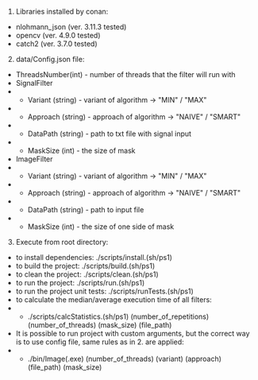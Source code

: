 1. Libraries installed by conan:<br/>
* nlohmann_json (ver. 3.11.3 tested)<br/>
* opencv (ver. 4.9.0 tested)<br/>
* catch2 (ver. 3.7.0 tested)<br/>
2. data/Config.json file:
* ThreadsNumber(int) - number of threads that the filter will run with
* SignalFilter
* * Variant (string) - variant of algorithm -> "MIN" / "MAX"
* * Approach (string) - approach of algorithm -> "NAIVE" / "SMART"
* * DataPath (string) - path to txt file with signal input
* * MaskSize (int) - the size of mask
* ImageFilter
* * Variant (string) - variant of algorithm -> "MIN" / "MAX"
* * Approach (string) - approach of algorithm -> "NAIVE" / "SMART"
* * DataPath (string) - path to input file
* * MaskSize (int) - the size of one side of mask
3. Execute from root directory:<br/>
* to install dependencies: ./scripts/install.(sh/ps1)<br/>
* to build the project: ./scripts/build.(sh/ps1)<br/>
* to clean the project: ./scripts/clean.(sh/ps1)<br/>
* to run the project: ./scripts/run.(sh/ps1)<br/>
* to run the project unit tests: ./scripts/runTests.(sh/ps1)<br/>
* to calculate the median/average execution time of all filters: 
* * ./scripts/calcStatistics.(sh/ps1) (number_of_repetitions) (number_of_threads) (mask_size) (file_path)
* It is possible to run project with custom arguments, but the correct way is to use config file, same rules as in 2. are applied:
* * ./bin/Image(.exe) (number_of_threads) (variant) (approach) (file_path) (mask_size)